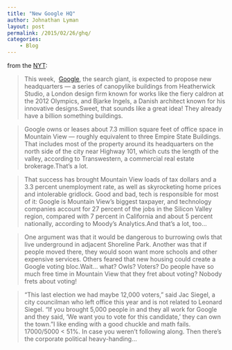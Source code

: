 ```yaml
---
title: "New Google HQ"
author: Johnathan Lyman
layout: post
permalink: /2015/02/26/ghq/
categories:
    - Blog
---
```


from the [NYT](http://www.nytimes.com/2015/02/26/technology/google-plans-new-headquarters-and-a-city-fears-being-overrun.html?_r=0):

> This week,&nbsp; [Google](http://topics.nytimes.com/top/news/business/companies/google_inc/index.html?inline=nyt-org "More information about Google Inc."), the search giant, is expected to propose new headquarters — a series of canopylike buildings from Heatherwick Studio, a London design firm known for works like the fiery caldron at the 2012 Olympics, and Bjarke Ingels, a Danish architect known for his innovative designs.Sweet, that sounds like a great idea! They already have a billion something buildings.

> Google owns or leases about 7.3 million square feet of office space in Mountain View — roughly equivalent to three Empire State Buildings. That includes most of the property around its headquarters on the north side of the city near Highway 101, which cuts the length of the valley, according to Transwestern, a commercial real estate brokerage.That’s a lot.

> That success has brought Mountain View loads of tax dollars and a 3.3 percent unemployment rate, as well as skyrocketing home prices and intolerable gridlock. Good and bad, tech is responsible for most of it: Google is Mountain View’s biggest taxpayer, and technology companies account for 27 percent of the jobs in the Silicon Valley region, compared with 7 percent in California and about 5 percent nationally, according to Moody’s Analytics.And that’s a lot, too…

> One argument was that it would be dangerous to burrowing owls that live underground in adjacent Shoreline Park. Another was that if people moved there, they would soon want more schools and other expensive services. Others feared that new housing could create a Google voting bloc.Wait… what? Owls? Voters? Do people have so much free time in Mountain View that they fret about voting? Nobody frets about voting!

> “This last election we had maybe 12,000 voters,” said Jac Siegel, a city councilman who left office this year and is not related to Leonard Siegel. “If you brought 5,000 people in and they all work for Google and they said, ‘We want you to vote for this candidate,’ they can own the town.”I like ending with a good chuckle and math fails. 17000/5000 \< 51%. In case you weren’t following along. Then there’s the corporate political heavy-handing…

